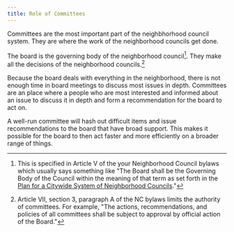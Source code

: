```yaml
---
title: Role of Committees
---
```


Committees are the most important part of the neighbhorhood council system. They
are where the work of the neighborhood councils get done.

The board is the governing body of the neighborhood council[^governingbody].
They make all the decisions of the neighborhood councils.[^subjecttoapproval]

Because the board deals with everything in the neighborhood, there is not enough
time in board meetings to discuss most issues in depth. Committees are an
place where a people who are most interested and informed about an issue to
discuss it in depth and form a recommendation for the board to act on.

A well-run committee will hash out difficult items and issue recommendations to
the board that have broad support. This makes it possible for the board to then
act faster and more efficiently on a broader range of things.

[^governingbody]:
    This is specified in Article V of the your Neighborhood Council bylaws which
    usually says something like "The Board shall be the Governing Body of the
    Council within the meaning of that term as set forth in the [Plan for a
    Citywide System of Neighborhood
    Councils](https://empowerla.org/wp-content/uploads/2012/12/Plan_Amended_12-18-131.pdf)."

[^subjecttoapproval]:
    Article VII, section 3, paragraph A of the NC bylaws limits the authority of
    committees. For example, "The actions, recommendations, and policies of all
    committees shall be subject to approval by official action of the Board."
